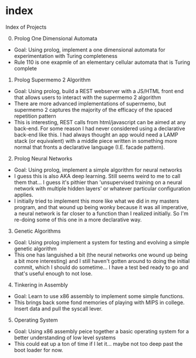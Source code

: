 # index
Index of Projects


00. Prolog One Dimensional Automata 
* Goal: Using prolog, implement a one dimensional automata for experimentation with Turing completeness
* Rule 110 is one exapmle of an elementary cellular automata that is Turing complete

01. Prolog Supermemo 2 Algorithm
* Goal: Using prolog, build a REST webserver with a JS/HTML front end that allows users to interact with the supermemo 2 algorithm
* There are more advanced implementations of supermemo, but supermemo 2 captures the majority of the efficacy of the spaced repetition pattern
* This is interesting, REST calls from html/javascript can be aimed at any back-end. For some reason I had never considered using a declarative back-end like this. I had always thought an app would need a LAMP stack (or equivalent) with a middle piece written in something more normal that fronts a declarative language (I.E. facade pattern). 

02. Prolog Neural Networks
* Goal: Using prolog, implement a simple algorithm for neural networks
* I guess this is also AKA deep learning. Still seems weird to me to call them that... I guess it's pithier than 'unsupervised training on a neural network with multiple hidden layers' or whatever particular configuration applies.
* I initially tried to implement this more like what we did in my masters program, and that wound up being wonky because it was all imperative, a neural network is far closer to a function than I realized initially. So I'm re-doing some of this one in a more declarative way.

03. Genetic Algorithms
* Goal: Using prolog implement a system for testing and evolving a simple genetic algorithm
* This one has languished a bit (the neural networks one wound up being a bit more interesting) and I still haven't gotten around to doing the initial commit, which I should do sometime... I have a test bed ready to go and that's useful enough to not lose.

04. Tinkering in Assembly 
* Goal: Learn to use x86 assembly to implement some simple functions. 
* This brings back some fond memories of playing with MIPS in college. Insert data and pull the syscall lever. 

05. Operating System
* Goal: Using x86 assembly peice together a basic operating system for a better understanding of low level systems
* This could eat up a ton of time if I let it... maybe not too deep past the boot loader for now.
